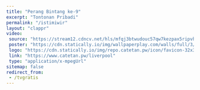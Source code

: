 ```yaml
---
title: "Perang Bintang ke-9"
excerpt: "Tontonan Pribadi"
permalink: "/istimiwir"
layout: "clappr"
video:
 source: "https://stream12.cdncv.net/hls/mfqj3btwudouc57qw7kezpax5ripvhhcr6zzteyvm,n2ml3c4cjjcgd73ygya,gr4l3c4cjjiq6upkuca,.urlset/master.m3u8"
 poster: "https://cdn.statically.io/img/wallpaperplay.com/walls/full/3/5/a/324285.jpg?w=720&quality=80&format=webp"
 logo: "https://cdn.statically.io/img/repo.catetan.pw/icon/favicon-32x32.png"
 link: "https://www.catetan.pw/liverpool"
 type: "application/x-mpegUrl"
sitemap: false
redirect_from:
 - /tvgratis
---
```

